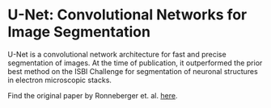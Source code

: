 # U-Net: Convolutional Networks for Image Segmentation

U-Net is a convolutional network architecture for fast and precise segmentation of images. At the time of publication, it outperformed the prior best method on the ISBI Challenge for segmentation of neuronal structures in electron microscopic stacks.

Find the original paper by Ronneberger et. al. [here](https://arxiv.org/abs/1505.04597). 